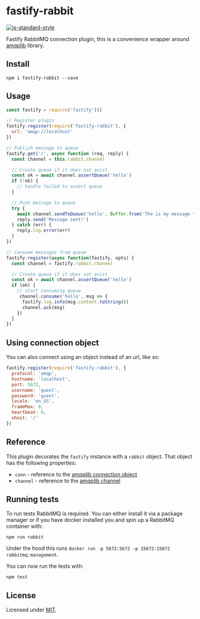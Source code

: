 # fastify-rabbit

[![js-standard-style](https://img.shields.io/badge/code%20style-standard-brightgreen.svg?style=flat)](http://standardjs.com/)

Fastify RabbitMQ connection plugin, this is a convenience wrapper around [amqplib](https://github.com/squaremo/amqp.node) library.

## Install
```
npm i fastify-rabbit --save
```

## Usage
```js
const fastify = require('fastify')()

// Register plugin
fastify.register(require('fastify-rabbit'), {
  url: 'amqp://localhost'
})

// Publish message to queue
fastify.get('/', async function (req, reply) {
  const channel = this.rabbit.channel

  // Create queue if it does not exist
  const ok = await channel.assertQueue('hello')
  if (!ok) {
    // handle failed to assert queue
  }

  // Push message to queue 
  try {
    await channel.sendToQueue('hello', Buffer.from('The is my message to you...'))
    reply.send('Message sent!')
  } catch (err) {
    reply.log.error(err)
  }
})

// Consume messages from queue
fastify.register(async function(fastify, opts) {
  const channel = fastify.rabbit.channel

  // Create queue if it does not exist
  const ok = await channel.assertQueue('hello')
  if (ok) {
    // start consuming queue
     channel.consume('hello', msg => {
      fastify.log.info(msg.content.toString())
      channel.ack(msg)
    })
  }
}) 
```

## Using connection object
You can also connect using an object instead of an url, like so:
```js
fastify.register(require('fastify-rabbit'), {
  protocol: 'amqp',
  hostname: 'localhost',
  port: 5672,
  username: 'guest',
  password: 'guest',
  locale: 'en_US',
  frameMax: 0,
  heartbeat: 0,
  vhost: '/'
})
```

## Reference
This plugin decorates the `fastify` instance with a `rabbit` object. That object has the
following properties:

- `conn` - reference to the [amqplib connection object](http://www.squaremobius.net/amqp.node/channel_api.html#models)
- `channel` - reference to the [amqplib channel](http://www.squaremobius.net/amqp.node/channel_api.html#channel)

## Running tests
To run tests RabbitMQ is required. You can either install it via a package manager or if you have docker installed you and spin up a RabbitMQ container with:
```
npm run rabbit
```
Under the hood this runs `docker run -p 5672:5672 -p 15672:15672 rabbitmq:management`.

You can now run the tests with:
```
npm test
```

## License
Licensed under [MIT](./LICENSE).
